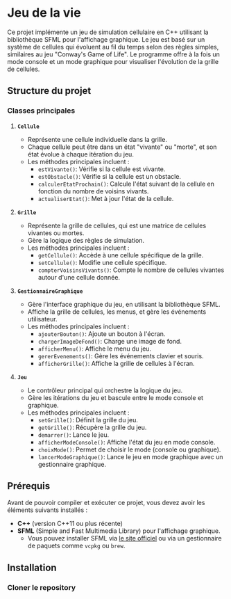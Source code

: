 # Jeu de la vie 

Ce projet implémente un jeu de simulation cellulaire en C++ utilisant la bibliothèque SFML pour l'affichage graphique. Le jeu est basé sur un système de cellules qui évoluent au fil du temps selon des règles simples, similaires au jeu "Conway's Game of Life". Le programme offre à la fois un mode console et un mode graphique pour visualiser l'évolution de la grille de cellules.

## Structure du projet

### Classes principales

1. **`Cellule`**
   - Représente une cellule individuelle dans la grille.
   - Chaque cellule peut être dans un état "vivante" ou "morte", et son état évolue à chaque itération du jeu.
   - Les méthodes principales incluent :
     - `estVivante()`: Vérifie si la cellule est vivante.
     - `estObstacle()`: Vérifie si la cellule est un obstacle.
     - `calculerEtatProchain()`: Calcule l'état suivant de la cellule en fonction du nombre de voisins vivants.
     - `actualiserEtat()`: Met à jour l'état de la cellule.

2. **`Grille`**
   - Représente la grille de cellules, qui est une matrice de cellules vivantes ou mortes.
   - Gère la logique des règles de simulation.
   - Les méthodes principales incluent :
     - `getCellule()`: Accède à une cellule spécifique de la grille.
     - `setCellule()`: Modifie une cellule spécifique.
     - `compterVoisinsVivants()`: Compte le nombre de cellules vivantes autour d'une cellule donnée.

3. **`GestionnaireGraphique`**
   - Gère l'interface graphique du jeu, en utilisant la bibliothèque SFML.
   - Affiche la grille de cellules, les menus, et gère les événements utilisateur.
   - Les méthodes principales incluent :
     - `ajouterBouton()`: Ajoute un bouton à l'écran.
     - `chargerImageDeFond()`: Charge une image de fond.
     - `afficherMenu()`: Affiche le menu du jeu.
     - `gererEvenements()`: Gère les événements clavier et souris.
     - `afficherGrille()`: Affiche la grille de cellules à l'écran.

4. **`Jeu`**
   - Le contrôleur principal qui orchestre la logique du jeu.
   - Gère les itérations du jeu et bascule entre le mode console et graphique.
   - Les méthodes principales incluent :
     - `setGrille()`: Définit la grille du jeu.
     - `getGrille()`: Récupère la grille du jeu.
     - `demarrer()`: Lance le jeu.
     - `afficherModeConsole()`: Affiche l'état du jeu en mode console.
     - `choixMode()`: Permet de choisir le mode (console ou graphique).
     - `lancerModeGraphique()`: Lance le jeu en mode graphique avec un gestionnaire graphique.

## Prérequis

Avant de pouvoir compiler et exécuter ce projet, vous devez avoir les éléments suivants installés :

- **C++** (version C++11 ou plus récente)
- **SFML** (Simple and Fast Multimedia Library) pour l'affichage graphique.
  - Vous pouvez installer SFML via [le site officiel](https://www.sfml-dev.org/download.php) ou via un gestionnaire de paquets comme `vcpkg` ou `brew`.

## Installation

### Cloner le repository

 

